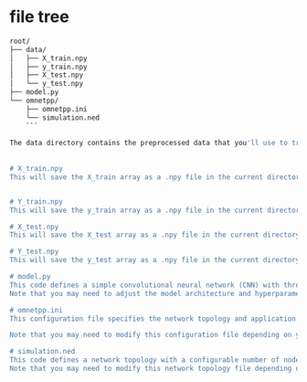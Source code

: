 # file tree
```bash
root/
├── data/
│   ├── X_train.npy
│   ├── y_train.npy
│   ├── X_test.npy
│   └── y_test.npy
├── model.py
└── omnetpp/
    ├── omnetpp.ini
    └── simulation.ned
	```
	
The data directory contains the preprocessed data that you'll use to train and test your model. The model.py file contains the Python code for building, training, and testing the deep learning model. The omnetpp directory contains the OMNeT++ simulation files, including the omnetpp.ini configuration file and the simulation.ned network topology file.
	
	
# X_train.npy
This will save the X_train array as a .npy file in the current directory. You can then load the array later using numpy.load() function.


# Y_train.npy
This will save the y_train array as a .npy file in the current directory. You can then load the array later using numpy.load() function.

# X_test.npy
This will save the X_test array as a .npy file in the current directory. You can then load the array later using numpy.load() function.

# Y_test.npy
This will save the y_test array as a .npy file in the current directory. You can then load the array later using numpy.load() function.

# model.py
This code defines a simple convolutional neural network (CNN) with three convolutional layers, max pooling, dropout, and a dense output layer with sigmoid activation. It then compiles the model with the Adam optimizer and binary cross-entropy loss, and trains it on the preprocessed data. Finally, it evaluates the model on the test data and prints the test loss and accuracy.
Note that you may need to adjust the model architecture and hyperparameters to optimize performance on your specific task.

# omnetpp.ini
This configuration file specifies the network topology and application parameters for the simulation. In particular, it sets the number of applications per node to 1 and specifies the type of application (DdosDetectionApp), the routing table file, the classifier file, and the features file for each node. It also sets the attack rate and packet size for the application and specifies the mobility model for the nodes.

Note that you may need to modify this configuration file depending on your specific needs, including the values of the various parameters and the file names for your model and data.

# simulation.ned
This code defines a network topology with a configurable number of nodes (n) connected by ideal radio channels with a small delay. Each node is an instance of the Node module, which can be further defined to include any necessary components such as a DDoS detection application. The Ipv4NetworkConfigurator module assigns unique IP addresses to each node, while the IntegratedVisualizer module provides a visualization of the network topology during simulation.
Note that you may need to modify this network topology file depending on your specific needs, including the number of nodes and any additional components required for your simulation.

